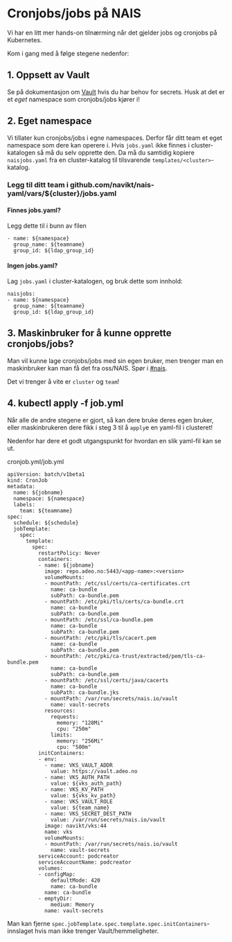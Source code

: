 # Cronjobs/jobs på NAIS

Vi har en litt mer hands-on tilnærming når det gjelder jobs og cronjobs på Kubernetes.

Kom i gang med å følge stegene nedenfor:

## 1. Oppsett av Vault

Se på dokumentasjon om [Vault](https://github.com/navikt/vault-iac/blob/master/doc/endusers.md) hvis du har behov for secrets. Husk at det er et _eget_ namespace som cronjobs/jobs kjører i!

## 2. Eget namespace

Vi tillater kun cronjobs/jobs i egne namespaces. Derfor får ditt team et eget namespace som dere kan operere i. Hvis `jobs.yaml` ikke finnes i cluster-katalogen så må du selv opprette den. Da må du samtidig kopiere `naisjobs.yaml` fra en cluster-katalog til tilsvarende `templates/<cluster>`-katalog.

### Legg til ditt team i github.com/navikt/nais-yaml/vars/${cluster}/jobs.yaml

#### Finnes jobs.yaml?

Legg dette til i bunn av filen

```text
- name: ${namespace}
  group_name: ${teamname}
  group_id: ${ldap_group_id}
```

#### Ingen jobs.yaml?

Lag `jobs.yaml` i cluster-katalogen, og bruk dette som innhold:

```text
naisjobs:
- name: ${namespace}
  group_name: ${teamname}
  group_id: ${ldap_group_id}
```

## 3. Maskinbruker for å kunne opprette cronjobs/jobs?

Man vil kunne lage cronjobs/jobs med sin egen bruker, men trenger man en maskinbruker kan man få det fra oss/NAIS. Spør i [\#nais](https://nav-it.slack.com/messages/C5KUST8N6).

Det vi trenger å vite er `cluster` og `team`!

## 4. kubectl apply -f job.yml

Når alle de andre stegene er gjort, så kan dere bruke deres egen bruker, eller maskinbrukeren dere fikk i steg 3 til å `apply`e en yaml-fil i clusteret!

Nedenfor har dere et godt utgangspunkt for hvordan en slik yaml-fil kan se ut.

cronjob.yml/job.yml

```text
apiVersion: batch/v1beta1
kind: CronJob
metadata:
  name: ${jobname}
  namespace: ${namespace}
  labels:
    team: ${teamname}
spec:
  schedule: ${schedule}
  jobTemplate:
    spec:
      template:
        spec:
          restartPolicy: Never
          containers:
          - name: ${jobname}
            image: repo.adeo.no:5443/<app-name>:<version>
            volumeMounts:
            - mountPath: /etc/ssl/certs/ca-certificates.crt
              name: ca-bundle
              subPath: ca-bundle.pem
            - mountPath: /etc/pki/tls/certs/ca-bundle.crt
              name: ca-bundle
              subPath: ca-bundle.pem
            - mountPath: /etc/ssl/ca-bundle.pem
              name: ca-bundle
              subPath: ca-bundle.pem
            - mountPath: /etc/pki/tls/cacert.pem
              name: ca-bundle
              subPath: ca-bundle.pem
            - mountPath: /etc/pki/ca-trust/extracted/pem/tls-ca-bundle.pem
              name: ca-bundle
              subPath: ca-bundle.pem
            - mountPath: /etc/ssl/certs/java/cacerts
              name: ca-bundle
              subPath: ca-bundle.jks
            - mountPath: /var/run/secrets/nais.io/vault
              name: vault-secrets
            resources:
              requests:
                memory: "128Mi"
                cpu: "250m"
              limits:
                memory: "256Mi"
                cpu: "500m"
          initContainers:
          - env:
            - name: VKS_VAULT_ADDR
              value: https://vault.adeo.no
            - name: VKS_AUTH_PATH
              value: ${vks_auth_path}
            - name: VKS_KV_PATH
              value: ${vks_kv_path}
            - name: VKS_VAULT_ROLE
              value: ${team_name}
            - name: VKS_SECRET_DEST_PATH
              value: /var/run/secrets/nais.io/vault
            image: navikt/vks:44
            name: vks
            volumeMounts:
            - mountPath: /var/run/secrets/nais.io/vault
              name: vault-secrets
          serviceAccount: podcreator
          serviceAccountName: podcreator
          volumes:
          - configMap:
              defaultMode: 420
              name: ca-bundle
            name: ca-bundle
          - emptyDir:
              medium: Memory
            name: vault-secrets
```

Man kan fjerne `spec.jobTemplate.spec.template.spec.initContainers`-innslaget hvis man ikke trenger Vault/hemmeligheter.

